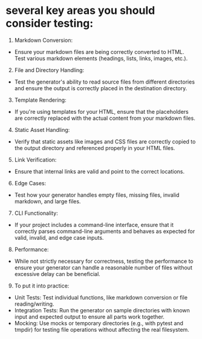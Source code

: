 # several key areas you should consider testing:

1. Markdown Conversion:
 - Ensure your markdown files are being correctly converted to HTML. Test various markdown elements (headings, lists, links, images, etc.).
2. File and Directory Handling:
 - Test the generator's ability to read source files from different directories and ensure the output is correctly placed in the destination directory.
3. Template Rendering:
 - If you're using templates for your HTML, ensure that the placeholders are correctly replaced with the actual content from your markdown files.
4. Static Asset Handling:
 - Verify that static assets like images and CSS files are correctly copied to the output directory and referenced properly in your HTML files.
5. Link Verification:
 - Ensure that internal links are valid and point to the correct locations.
6. Edge Cases:
 - Test how your generator handles empty files, missing files, invalid markdown, and large files.
7. CLI Functionality:
 - If your project includes a command-line interface, ensure that it correctly parses command-line arguments and behaves as expected for valid, invalid, and edge case inputs.
8. Performance:
 - While not strictly necessary for correctness, testing the performance to ensure your generator can handle a reasonable number of files without excessive delay can be beneficial.
9. To put it into practice:
 - Unit Tests: Test individual functions, like markdown conversion or file reading/writing.
 - Integration Tests: Run the generator on sample directories with known input and expected output to ensure all parts work together.
 - Mocking: Use mocks or temporary directories (e.g., with pytest and tmpdir) for testing file operations without affecting the real filesystem.

